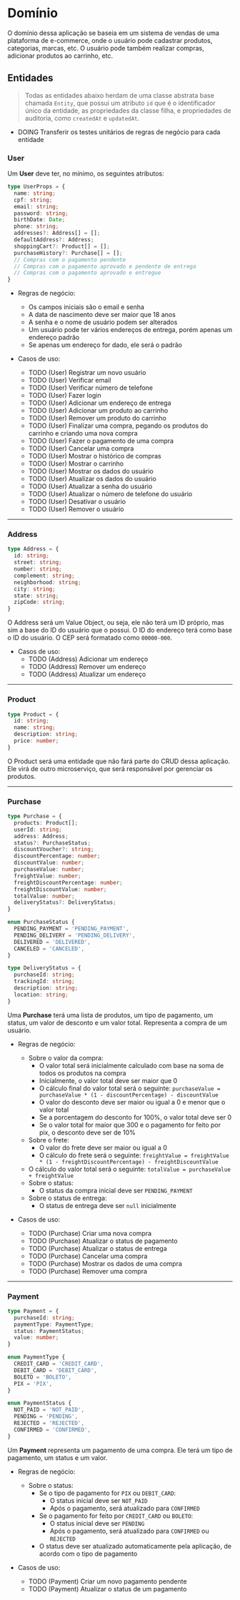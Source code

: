 # Domínio

O domínio dessa aplicação se baseia em um sistema de vendas de uma plataforma de e-commerce, onde o usuário pode cadastrar produtos, categorias, marcas, etc. O usuário pode também realizar compras, adicionar produtos ao carrinho, etc.

## Entidades

> Todas as entidades abaixo herdam de uma classe abstrata base chamada `Entity`, que possui um atributo `id` que é o identificador único da entidade, as propriedades da classe filha, e propriedades de auditoria, como `createdAt` e `updatedAt`.

- DOING Transferir os testes unitários de regras de negócio para cada entidade

### User

Um **User** deve ter, no mínimo, os seguintes atributos:

```typescript
type UserProps = {
  name: string;
  cpf: string;
  email: string;
  password: string;
  birthDate: Date;
  phone: string;
  addresses?: Address[] = [];
  defaultAddress?: Address;
  shoppingCart?: Product[] = [];
  purchaseHistory?: Purchase[] = [];
  // Compras com o pagamento pendente
  // Compras com o pagamento aprovado e pendente de entrega
  // Compras com o pagamento aprovado e entregue
}
```

- Regras de negócio:
  - Os campos iniciais são o email e senha
  - A data de nascimento deve ser maior que 18 anos
  - A senha e o nome de usuário podem ser alterados
  - Um usuário pode ter vários endereços de entrega, porém apenas um endereço padrão
  - Se apenas um endereço for dado, ele será o padrão

- Casos de uso:
  - TODO (User) Registrar um novo usuário
  - TODO (User) Verificar email
  - TODO (User) Verificar número de telefone
  - TODO (User) Fazer login
  - TODO (User) Adicionar um endereço de entrega
  - TODO (User) Adicionar um produto ao carrinho
  - TODO (User) Remover um produto do carrinho
  - TODO (User) Finalizar uma compra, pegando os produtos do carrinho e criando uma nova compra
  - TODO (User) Fazer o pagamento de uma compra
  - TODO (User) Cancelar uma compra
  - TODO (User) Mostrar o histórico de compras
  - TODO (User) Mostrar o carrinho
  - TODO (User) Mostrar os dados do usuário
  - TODO (User) Atualizar os dados do usuário
  - TODO (User) Atualizar a senha do usuário
  - TODO (User) Atualizar o número de telefone do usuário
  - TODO (User) Desativar o usuário
  - TODO (User) Remover o usuário

---

### Address

```typescript
type Address = {
  id: string;
  street: string;
  number: string;
  complement: string;
  neighborhood: string;
  city: string;
  state: string;
  zipCode: string;
}
```

O Address será um Value Object, ou seja, ele não terá um ID próprio, mas sim a base do ID do usuário que o possui. O ID do endereço terá como base o ID do usuário. O CEP será formatado como `00000-000`.

- Casos de uso:
  - TODO (Address) Adicionar um endereço
  - TODO (Address) Remover um endereço
  - TODO (Address) Atualizar um endereço

---

### Product

```typescript
type Product = {
  id: string;
  name: string;
  description: string;
  price: number;
}
```

O Product será uma entidade que não fará parte do CRUD dessa aplicação. Ele virá de outro microserviço, que será responsável por gerenciar os produtos.

---

### Purchase

```typescript
type Purchase = {
  products: Product[];
  userId: string;
  address: Address; 
  status?: PurchaseStatus;
  discountVoucher?: string;
  discountPercentage: number;
  discountValue: number;
  purchaseValue: number;
  freightValue: number;
  freightDiscountPercentage: number;
  freightDiscountValue: number;
  totalValue: number;
  deliveryStatus?: DeliveryStatus;
}

enum PurchaseStatus {
  PENDING_PAYMENT = 'PENDING_PAYMENT',
  PENDING_DELIVERY = 'PENDING_DELIVERY',
  DELIVERED = 'DELIVERED',
  CANCELED = 'CANCELED',
}

type DeliveryStatus = {
  purchaseId: string;
  trackingId: string;
  description: string;
  location: string;
}
```

Uma **Purchase** terá uma lista de produtos, um tipo de pagamento, um status, um valor de desconto e um valor total. Representa a compra de um usuário.

- Regras de negócio:
  - Sobre o valor da compra:
    - O valor total será inicialmente calculado com base na soma de todos os produtos na compra
    - Inicialmente, o valor total deve ser maior que 0
    - O cálculo final do valor total será o seguinte:
      `purchaseValue = purchaseValue * (1 - discountPercentage) - discountValue`
    - O valor do desconto deve ser maior ou igual a 0 e menor que o valor total
    - Se a porcentagem do desconto for 100%, o valor total deve ser 0
    - Se o valor total for maior que 300 e o pagamento for feito por pix, o desconto deve ser de 10%
  - Sobre o frete:
    - O valor do frete deve ser maior ou igual a 0
    - O cálculo do frete será o seguinte:
      `freightValue = freightValue * (1 - freightDiscountPercentage) - freightDiscountValue`
  - O cálculo do valor total será o seguinte:
    `totalValue = purchaseValue + freightValue`
  - Sobre o status:
    - O status da compra inicial deve ser `PENDING_PAYMENT`
  - Sobre o status de entrega:
    - O status de entrega deve ser `null` inicialmente

- Casos de uso:
  - TODO (Purchase) Criar uma nova compra
  - TODO (Purchase) Atualizar o status de pagamento
  - TODO (Purchase) Atualizar o status de entrega
  - TODO (Purchase) Cancelar uma compra
  - TODO (Purchase) Mostrar os dados de uma compra
  - TODO (Purchase) Remover uma compra

---

### Payment

```typescript
type Payment = {
  purchaseId: string;
  paymentType: PaymentType;
  status: PaymentStatus;
  value: number;
}

enum PaymentType {
  CREDIT_CARD = 'CREDIT_CARD',
  DEBIT_CARD = 'DEBIT_CARD',
  BOLETO = 'BOLETO',
  PIX = 'PIX',
}

enum PaymentStatus {
  NOT_PAID = 'NOT_PAID',
  PENDING = 'PENDING',
  REJECTED = 'REJECTED',
  CONFIRMED = 'CONFIRMED',
}
```

Um **Payment** representa um pagamento de uma compra. Ele terá um tipo de pagamento, um status e um valor.

- Regras de negócio:
  - Sobre o status:
    - Se o tipo de pagamento for `PIX` ou `DEBIT_CARD`:
      - O status inicial deve ser `NOT_PAID`
      - Após o pagamento, será atualizado para `CONFIRMED`
    - Se o pagamento for feito por `CREDIT_CARD` ou `BOLETO`:
      - O status inicial deve ser `PENDING`
      - Após o pagamento, será atualizado para `CONFIRMED` ou `REJECTED`
    - O status deve ser atualizado automaticamente pela aplicação, de acordo com o tipo de pagamento

- Casos de uso:
  - TODO (Payment) Criar um novo pagamento pendente
  - TODO (Payment) Atualizar o status de um pagamento
